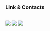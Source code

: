 <h3>Link & Contacts</h3><br>
<a href="https://www.instagram.com/kaouo_i" target="_blank"><img src="https://img.shields.io/badge/INSTAGRAM-E4405F?style=for-the-badge&logo=instagram&logoColor=white"/></a>
<a href="https://blog.naver.com/okmohae" target="_blank"><img src="https://img.shields.io/badge/BLOG-09B3AF?style=for-the-badge&logo=storyblok&logoColor=white"/></a>
<a href="https://velog.io/@kaouo" target="_blank"><img src="https://img.shields.io/badge/VELOG-20C997?style=for-the-badge&logo=storyblok&logoColor=white"/></a>
